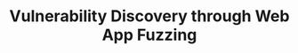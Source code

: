 ---
layout: blogpost
title:  "Vulnerability Discovery through Web App Fuzzing"
description: >-
    We open source our
    <a href="https://github.com/Yelp/fuzz-lightyear">fuzz-lightyear</a>
    testing framework to programmatically identify <b>Insecure Direct Object
    Reference</b> vulnerabilities by fuzzing your webapp.
image: /assets/images/blog/2019-09-23-fuzz-lightyear.png
category: Security
tags:
    - open source
    - fuzzing
featured: true
redirect_to: https://engineeringblog.yelp.com/2020/01/automated-idor-discovery-through-stateful-swagger-fuzzing.html
---